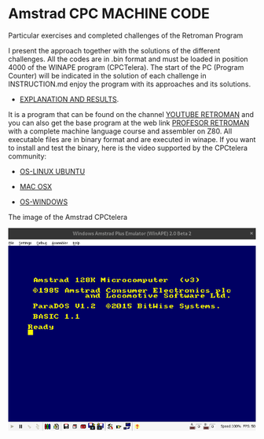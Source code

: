 # Amstrad CPC MACHINE CODE
Particular exercises and completed challenges of the Retroman Program

I present the approach together with the solutions of the different challenges. All the codes are in .bin format and must be loaded in position 4000 of the WINAPE program (CPCTelera). The start of the PC (Program Counter) will be indicated in the solution of each challenge in INSTRUCTION.md enjoy the program with its approaches and its solutions.

- [EXPLANATION AND RESULTS](https://github.com/aggranadoss/amstradcpc-machine-code/tree/master/amstrad_cpc_exercises_resolved).

It is a program that can be found on the channel [YOUTUBE RETROMAN](https://www.youtube.com/@ProfesorRetroman/about) and you can also get the base 
program at the web link [PROFESOR RETROMAN](https://profesorretroman.com/) with a complete machine language course and assembler on Z80. All executable files are in binary format and are executed in winape. If you want to install and test the binary, here is the video supported by the CPCtelera community:

- [OS-LINUX UBUNTU](https://www.youtube.com/watch?v=aItoD7OfdkM)

- [MAC OSX](https://www.youtube.com/watch?v=4a_dh0WXWic)

- [OS-WINDOWS](https://www.youtube.com/watch?v=YIrbPEinYp0&list=RDCMUCSdIAKvPxlB3VlFDCBvI46A&index=3)

The image of the Amstrad CPCtelera

![](images/amstradcpc.png)
